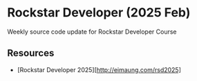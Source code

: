 # Rockstar Developer (2025 Feb)
Weekly source code update for Rockstar Developer Course

## Resources
* [Rockstar Developer 2025][http://eimaung.com/rsd2025]